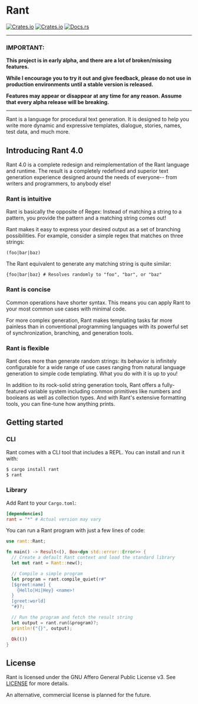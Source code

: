 # Rant

[![Crates.io](https://img.shields.io/crates/v/rant)](https://crates.io/crates/rant)
[![Crates.io](https://img.shields.io/crates/d/rant)](https://crates.io/crates/rant)
[![Docs.rs](https://docs.rs/rant/badge.svg)](https://docs.rs/rant)

***
### IMPORTANT:

**This project is in early alpha, and there are a lot of broken/missing features.**

**While I encourage you to try it out and give feedback, please do not use in production environments until a stable version is released.**

**Features may appear or disappear at any time for any reason. Assume that every alpha release will be breaking.**

***

Rant is a language for procedural text generation.
It is designed to help you write more dynamic and expressive templates, dialogue, stories, names, test data, and much more.

## Introducing Rant 4.0

Rant 4.0 is a complete redesign and reimplementation of the Rant language and runtime. The result is a completely redefined and superior text generation experience designed around the needs of everyone-- from writers and programmers, to anybody else!

### Rant is intuitive

Rant is basically the opposite of Regex: Instead of matching a string to a pattern, you provide the pattern and a matching string comes out!

Rant makes it easy to express your desired output as a set of branching possibilities.
For example, consider a simple regex that matches on three strings:

```regex
(foo|bar|baz)
```

The Rant equivalent to generate any matching string is quite similar:

```rant
{foo|bar|baz} # Resolves randomly to "foo", "bar", or "baz"
```

### Rant is concise

Common operations have shorter syntax. This means you can apply Rant to your most common use cases with minimal code. 

For more complex generation, Rant makes templating tasks far more painless than in conventional programming languages with its powerful set of synchronization, branching, and generation tools.

### Rant is flexible

Rant does more than generate random strings: its behavior is infinitely configurable for a wide range of use cases ranging from natural language generation to simple code templating. What you do with it is up to you!

In addition to its rock-solid string generation tools, Rant offers a fully-featured variable system including common primitives like numbers and booleans as well as collection types. And with Rant's extensive formatting tools, you can fine-tune how anything prints.

## Getting started

### CLI

Rant comes with a CLI tool that includes a REPL. You can install and run it with:

```sh
$ cargo install rant
$ rant
```

### Library

Add Rant to your `Cargo.toml`:

```toml
[dependencies]
rant = "*" # Actual version may vary
```

You can run a Rant program with just a few lines of code:

```rust
use rant::Rant;

fn main() -> Result<(), Box<dyn std::error::Error>> {
  // Create a default Rant context and load the standard library
  let mut rant = Rant::new();

  // Compile a simple program
  let program = rant.compile_quiet(r#"
  [$greet:name] {
    {Hello|Hi|Hey} <name>!
  }
  [greet:world]
  "#)?;

  // Run the program and fetch the result string
  let output = rant.run(&program)?;
  println!("{}", output);

  Ok(())
}
```

## License

Rant is licensed under the GNU Affero General Public License v3. See [LICENSE](./LICENSE) for more details.

An alternative, commercial license is planned for the future.
